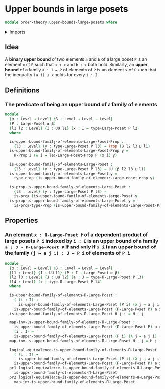 # Upper bounds in large posets

```agda
module order-theory.upper-bounds-large-posets where
```

<details><summary>Imports</summary>

```agda
open import foundation.cartesian-product-types
open import foundation.dependent-pair-types
open import foundation.logical-equivalences
open import foundation.propositions
open import foundation.universe-levels

open import order-theory.dependent-products-large-posets
open import order-theory.large-posets
```

</details>

## Idea

A **binary upper bound** of two elements `a` and `b` of a large poset `P` is an
element `x` of `P` such that `a ≤ x` and `b ≤ x` both hold. Similarly, an
**upper bound** of a family `a : I → P` of elements of `P` is an element `x` of
`P` such that the inequality `(a i) ≤ x` holds for every `i : I`.

## Definitions

### The predicate of being an upper bound of a family of elements

```agda
module _
  {α : Level → Level} {β : Level → Level → Level}
  (P : Large-Poset α β)
  {l1 l2 : Level} {I : UU l1} (x : I → type-Large-Poset P l2)
  where

  is-upper-bound-family-of-elements-Large-Poset-Prop :
    {l3 : Level} (y : type-Large-Poset P l3) → Prop (β l2 l3 ⊔ l1)
  is-upper-bound-family-of-elements-Large-Poset-Prop y =
    Π-Prop I (λ i → leq-Large-Poset-Prop P (x i) y)

  is-upper-bound-family-of-elements-Large-Poset :
    {l3 : Level} (y : type-Large-Poset P l3) → UU (β l2 l3 ⊔ l1)
  is-upper-bound-family-of-elements-Large-Poset y =
    type-Prop (is-upper-bound-family-of-elements-Large-Poset-Prop y)

  is-prop-is-upper-bound-family-of-elements-Large-Poset :
    {l3 : Level} (y : type-Large-Poset P l3) →
    is-prop (is-upper-bound-family-of-elements-Large-Poset y)
  is-prop-is-upper-bound-family-of-elements-Large-Poset y =
    is-prop-type-Prop (is-upper-bound-family-of-elements-Large-Poset-Prop y)
```

## Properties

### An element `x : Π-Large-Poset P` of a dependent product of large posets `P i` indexed by `i : I` is an upper bound of a family `a : J → Π-Large-Poset P` if and only if `x i` is an upper bound of the family `(j ↦ a j i) : J → P i` of elements of `P i`

```agda
module _
  {α : Level → Level} {β : Level → Level → Level}
  {l1 : Level} {I : UU l1} (P : I → Large-Poset α β)
  {l2 l3 : Level} {J : UU l2} (a : J → type-Π-Large-Poset P l3)
  {l4 : Level} (x : type-Π-Large-Poset P l4)
  where

  is-upper-bound-family-of-elements-Π-Large-Poset :
    ( (i : I) →
      is-upper-bound-family-of-elements-Large-Poset (P i) (λ j → a j i) (x i)) →
    is-upper-bound-family-of-elements-Large-Poset (Π-Large-Poset P) a x
  is-upper-bound-family-of-elements-Π-Large-Poset H j i = H i j

  map-inv-is-upper-bound-family-of-elements-Π-Large-Poset :
    is-upper-bound-family-of-elements-Large-Poset (Π-Large-Poset P) a x →
    (i : I) →
    is-upper-bound-family-of-elements-Large-Poset (P i) (λ j → a j i) (x i)
  map-inv-is-upper-bound-family-of-elements-Π-Large-Poset H i j = H j i

  logical-equivalence-is-upper-bound-family-of-elements-Π-Large-Poset :
    ( (i : I) →
      is-upper-bound-family-of-elements-Large-Poset (P i) (λ j → a j i) (x i)) ↔
    is-upper-bound-family-of-elements-Large-Poset (Π-Large-Poset P) a x
  pr1 logical-equivalence-is-upper-bound-family-of-elements-Π-Large-Poset =
    is-upper-bound-family-of-elements-Π-Large-Poset
  pr2 logical-equivalence-is-upper-bound-family-of-elements-Π-Large-Poset =
    map-inv-is-upper-bound-family-of-elements-Π-Large-Poset
```
